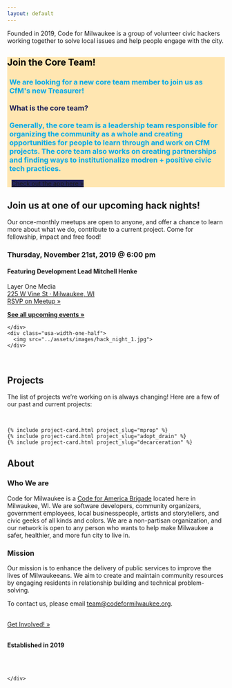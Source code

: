 ```yaml
---
layout: default
---
```

<div class="usa-grid-wide">
    <div id="hero-image" class="usa-width-one-whole">
        <div id="hero-header-text" class="usa-width-two-thirds">
            <div id="hero-p">
                <p>Founded in 2019, Code for Milwaukee is a group of volunteer civic hackers working together to solve local issues and help people engage with the city.</p>
            </div>
        </div>
    </div>
</div>

<div class="usa-grid">
  <div class = "usa-width-one-whole" style="background-color:#ffe6b1; margin-top:2%;" >
          <h2 style="color:black;"> Join the Core Team!</h2>
          <h3 style="color:#00A8E9; padding-left:5px"> We are looking for a new core team member to join us as CfM's new Treasurer!
            <br>
            <br>
            <span style='color: #23235A;'> What is the core team? </span>
            <br>
            <br>
            Generally, the core team is a leadership team responsible for organizing the community as a whole and creating opportunities for people to learn through and work on CfM projects.  The core team also works on creating partnerships and finding ways to institutionalize modren + positive civic tech practices.</h3>
          <a target="_blank" href="https://codeformilwaukee.org/join-us" class="usa-button" style = "background-color:#23235A; margin-left: 2%; margin-bottom: 2%">Check out the app here »</a>
  </div>
  <div class="usa-width-three-fourths usa-section">
        <h2 id="project-nights">Join us at one of our upcoming hack nights!</h2>
        <p>Our once-monthly meetups are open to anyone, and offer a chance to learn more about what we do, contribute to a current project. Come for fellowship, impact and free food!</p>
    </div>
    <div class="usa-width-one-half">
      <h3>Thursday, November 21st, 2019 @ 6:00 pm</h3>
      <h4> Featuring Development Lead Mitchell Henke </h4>
      <p><span>Layer One Media</span>
      <br><a href='https://www.google.com/maps/search/?api=1&query=43.052980%2C-87.913155'>225 W Vine St · Milwaukee, WI</a>
      <br>
      <a target="_blank" href="https://www.meetup.com/Code-for-Milwaukee/events/265733940/" class="usa-button">RSVP on Meetup »</a>
      </p>
      <p><strong><a href="https://www.meetup.com/Code-for-Milwaukee/events/" target="_blank">See all upcoming events »</a></strong></p>

    </div>
    <div class="usa-width-one-half">
      <img src="../assets/images/hack_night_1.jpg">
    </div>
</div>

<div class="usa-grid">
  <div class="usa-width-one-whole usa-section">
    <div class="usa-width-one-whole">
        <br>
        <h2 id="projects">Projects</h2>
        <p>The list of projects we’re working on is always changing! Here are a few of our past and current projects:</p>
        <br>
    </div>


    {% include project-card.html project_slug="mprop" %}
    {% include project-card.html project_slug="adopt_drain" %}
    {% include project-card.html project_slug="decarceration" %}

  </div>
</div>

<div class="usa-grid">
  <div class="usa-section">
    <div class="usa-width-one-whole">
      <h2 id="about">About</h2>
      <div class="usa-width-two-thirds">
         <h3>Who We are</h3>
        <p>Code for Milwaukee is a <a href="http://brigade.codeforamerica.org/">Code for America Brigade</a> located here in Milwaukee, WI. We are software developers, community organizers, government employees, local businesspeople, artists and storytellers, and civic geeks of all kinds and colors. We are a non-partisan organization, and our network is open to any person who wants to help make Milwaukee a safer, healthier, and more fun city to live in.</p>
         <h3> Mission </h3>
        <p>Our mission is to enhance the delivery of public services to improve the lives of Milwaukeeans. We aim to create and maintain community resources by engaging residents in relationship building and technical problem-solving.</p>
        <p>To contact us, please email <a href="mailto:team@codeformilwaukee.org">team@codeformilwaukee.org</a>.</p>
        <br>
                <a target="_blank" href="https://forms.gle/SpCTwWxsDdmsB6kj6" class="usa-button">Get Involved! »</a>
        <br>
        <br>
        <div class="usa-width-one-third">
          <p><strong>Established in 2019</strong></p>
        </div>
        <br>
        <br>
      </div>

    </div>
  </div>
</div>

<div class="usa-grid-wide">
    <div class="usa-width-one-whole" align="center">
        <!-- <br>
        <button> Submit a Proposal </button> -->
    </div>
</div>

